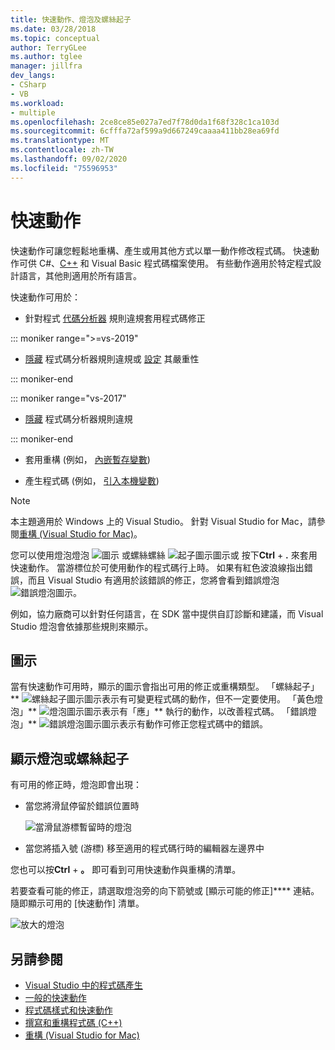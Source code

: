 ```yaml
---
title: 快速動作、燈泡及螺絲起子
ms.date: 03/28/2018
ms.topic: conceptual
author: TerryGLee
ms.author: tglee
manager: jillfra
dev_langs:
- CSharp
- VB
ms.workload:
- multiple
ms.openlocfilehash: 2ce8ce85e027a7ed7f78d0da1f68f328c1ca103d
ms.sourcegitcommit: 6cfffa72af599a9d667249caaaa411bb28ea69fd
ms.translationtype: MT
ms.contentlocale: zh-TW
ms.lasthandoff: 09/02/2020
ms.locfileid: "75596953"
---
```

# <a name="quick-actions"></a>快速動作

快速動作可讓您輕鬆地重構、產生或用其他方式以單一動作修改程式碼。 快速動作可供 C#、[C++](/cpp/ide/writing-and-refactoring-code-cpp) 和 Visual Basic 程式碼檔案使用。 有些動作適用於特定程式設計語言，其他則適用於所有語言。

快速動作可用於：

- 針對程式 [代碼分析器](../code-quality/roslyn-analyzers-overview.md) 規則違規套用程式碼修正

::: moniker range=">=vs-2019"

- [隱藏](../code-quality/use-roslyn-analyzers.md#suppress-violations) 程式碼分析器規則違規或 [設定](../code-quality/use-roslyn-analyzers.md#automatically-configure-rule-severity) 其嚴重性

::: moniker-end

::: moniker range="vs-2017"

- [隱藏](../code-quality/use-roslyn-analyzers.md#suppress-violations) 程式碼分析器規則違規

::: moniker-end

- 套用重構 (例如， [內嵌暫存變數](../ide/reference/inline-temporary-variable.md)) 

- 產生程式碼 (例如， [引入本機變數](../ide/reference/introduce-local-variable.md)) 

> [!NOTE]
> 本主題適用於 Windows 上的 Visual Studio。 針對 Visual Studio for Mac，請參閱[重構 (Visual Studio for Mac)](/visualstudio/mac/refactoring)。

您可以使用燈泡燈泡 ![ 圖示 ](media/light-bulb-icon.png) 或螺絲螺絲 ![ 起子圖示圖示或 ](media/screwdriver-icon.png) 按下**Ctrl** + **.** 來套用快速動作。 當游標位於可使用動作的程式碼行上時。 如果有紅色波浪線指出錯誤，而且 Visual Studio 有適用於該錯誤的修正，您將會看到錯誤燈泡 ![錯誤燈泡圖示](media/error-light-bulb-icon.png)。

例如，協力廠商可以針對任何語言，在 SDK 當中提供自訂診斷和建議，而 Visual Studio 燈泡會依據那些規則來顯示。

## <a name="icons"></a>圖示

當有快速動作可用時，顯示的圖示會指出可用的修正或重構類型。 「螺絲起子」** ![螺絲起子圖示](media/screwdriver-icon.png)圖示表示有可變更程式碼的動作，但不一定要使用。 「黃色燈泡」** ![燈泡圖示](media/light-bulb-icon.png)圖示表示有「應」** 執行的動作，以改善程式碼。 「錯誤燈泡」** ![錯誤燈泡圖示](media/error-light-bulb-icon.png)圖示表示有動作可修正您程式碼中的錯誤。

## <a name="to-see-a-light-bulb-or-screwdriver"></a>顯示燈泡或螺絲起子

有可用的修正時，燈泡即會出現：

- 當您將滑鼠停留於錯誤位置時

   ![當滑鼠游標暫留時的燈泡](../ide/media/vs2015_lightbulb_hover.png)

- 當您將插入號 (游標) 移至適用的程式碼行時的編輯器左邊界中

您也可以按**Ctrl** + **。** 即可看到可用快速動作與重構的清單。

若要查看可能的修正，請選取燈泡旁的向下箭號或 [顯示可能的修正]**** 連結。 隨即顯示可用的 [快速動作] 清單。

![放大的燈泡](../ide/media/vs2015_lightbulb_hover_expanded.png)

## <a name="see-also"></a>另請參閱

- [Visual Studio 中的程式碼產生](../ide/code-generation-in-visual-studio.md)
- [一般的快速動作](../ide/common-quick-actions.md)
- [程式碼樣式和快速動作](../ide/code-styles-and-code-cleanup.md)
- [撰寫和重構程式碼 (C++)](/cpp/ide/writing-and-refactoring-code-cpp)
- [重構 (Visual Studio for Mac)](/visualstudio/mac/refactoring)
